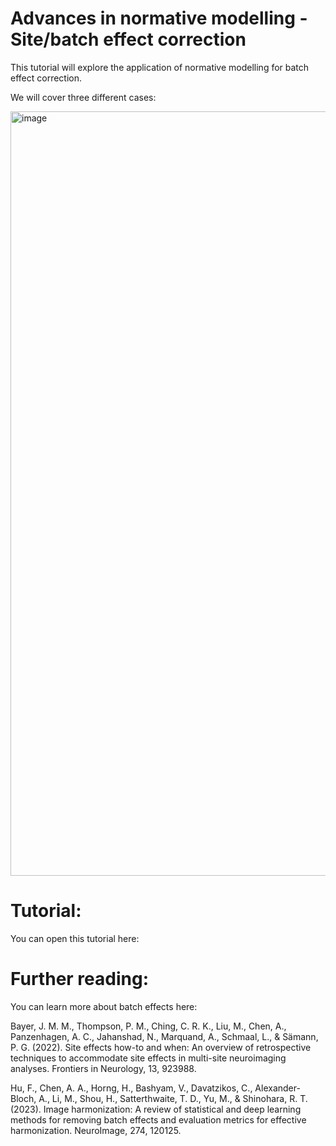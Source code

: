 # Advances in normative modelling - Site/batch effect correction

This tutorial will explore the application of normative modelling for batch effect correction. 

We will cover three different cases:

<img width="1223" alt="image" src="https://github.com/predictive-clinical-neuroscience/NM_educational_OHBM24/assets/23728822/b5a0ad9b-c003-46eb-a014-6db82d07d90f">


# Tutorial:
You can open this tutorial here:  

# Further reading: 
You can learn more about batch effects here:

Bayer, J. M. M., Thompson, P. M., Ching, C. R. K., Liu, M., Chen, A., Panzenhagen, A. C., Jahanshad, N., Marquand, A., Schmaal, L., & Sämann, P. G. (2022). Site effects how-to and when: An overview of retrospective techniques to accommodate site effects in multi-site neuroimaging analyses. Frontiers in Neurology, 13, 923988.

Hu, F., Chen, A. A., Horng, H., Bashyam, V., Davatzikos, C., Alexander-Bloch, A., Li, M., Shou, H., Satterthwaite, T. D., Yu, M., & Shinohara, R. T. (2023). Image harmonization: A review of statistical and deep learning methods for removing batch effects and evaluation metrics for effective harmonization. NeuroImage, 274, 120125.

​

​
